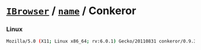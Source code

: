 # [`IBrowser`](/api/main/get-browser.md) / [`name`](../name.md) / Conkeror

### Linux

```sh
Mozilla/5.0 (X11; Linux x86_64; rv:6.0.1) Gecko/20110831 conkeror/0.9.3
```